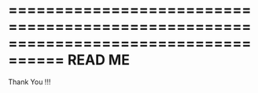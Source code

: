  ==================================================================================== 
 READ ME
 ==================================================================================== 

 Thank You !!!